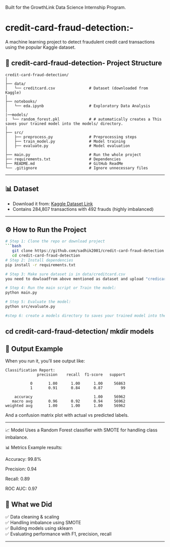 Built for the GrowthLink Data Science Internship Program.

# credit-card-fraud-detection:- 
A machine learning project to detect fraudulent credit card transactions using the popular Kaggle dataset.

## 📁 credit-card-fraud-detection- Project Structure

```
credit-card-fraud-detection/
│
├── data/
│   └── creditcard.csv               # Dataset (downloaded from Kaggle)
│
├── notebooks/
│   └── eda.ipynb                    # Exploratory Data Analysis
│
|──models/
|  └── random_forest.pkl             # # automatically creates a This saves your trained model into the models/ directory.
|
├── src/
│   ├── preprocess.py                # Preprocessing steps
│   ├── train_model.py               # Model training
│   ├── evaluate.py                  # Model evaluation
│
├── main.py                          # Run the whole project
├── requirements.txt                 # Dependencies
├── README.md                        # GitHub ReadMe
└── .gitignore                       # Ignore unnecessary files

```

---

## 📊 Dataset

- Download it from: [Kaggle Dataset Link](https://www.kaggle.com/datasets/mlg-ulb/creditcardfraud)
- Contains 284,807 transactions with 492 frauds (highly imbalanced)

---

## ⚙️ How to Run the Project

```bash
# Step 1: Clone the repo or download project
```bash
   git clone https://github.com/sadhik2001/credit-card-fraud-detection.git
   cd credit-card-fraud-detection
# Step 2: Install dependencies
pip install -r requirements.txt

# Step 3: Make sure dataset is in data/creditcard.csv
you need to dowloadfrom above mentioned as dataset and upload "credicard.csv" file in /data folder we are unable to upload as size is big.

# Step 4: Run the main script or Train the model:
python main.py

# Step 5: Evaluate the model:
python src/evaluate.py

#step 6: create a models directory to saves your trained model into the models/ directory.
```
cd credit-card-fraud-detection/
mkdir models
---

## 🧪 Output Example

When you run it, you’ll see output like:

```
Classification Report:
              precision    recall  f1-score   support

           0       1.00      1.00      1.00     56863
           1       0.91      0.84      0.87        99

    accuracy                           1.00     56962
   macro avg       0.96      0.92      0.94     56962
weighted avg       1.00      1.00      1.00     56962
```

And a confusion matrix plot with actual vs predicted labels.

---

📈 Model
Uses a Random Forest classifier with SMOTE for handling class imbalance.

📊 Metrics
Example results:

Accuracy: 99.8%

Precision: 0.94

Recall: 0.89

ROC AUC: 0.97

## 📌 What we Did

✅ Data cleaning & scaling  
✅ Handling imbalance using SMOTE  
✅ Building models using sklearn  
✅ Evaluating performance with F1, precision, recall

---



